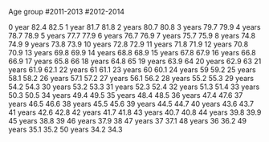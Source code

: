 Age group	#2011-2013	#2012-2014
		
0 year	82.4	82.5
1 year	81.7	81.8
2 years	80.7	80.8
3 years	79.7	79.9
4 years	78.7	78.9
5 years	77.7	77.9
6 years	76.7	76.9
7 years	75.7	75.9
8 years	74.8	74.9
9 years	73.8	73.9
10 years	72.8	72.9
11 years	71.8	71.9
12 years	70.8	70.9
13 years	69.8	69.9
14 years	68.8	68.9
15 years	67.8	67.9
16 years	66.8	66.9
17 years	65.8	66
18 years	64.8	65
19 years	63.9	64
20 years	62.9	63
21 years	61.9	62.1
22 years	61	61.1
23 years	60	60.1
24 years	59	59.2
25 years	58.1	58.2
26 years	57.1	57.2
27 years	56.1	56.2
28 years	55.2	55.3
29 years	54.2	54.3
30 years	53.2	53.3
31 years	52.3	52.4
32 years	51.3	51.4
33 years	50.3	50.5
34 years	49.4	49.5
35 years	48.4	48.5
36 years	47.4	47.6
37 years	46.5	46.6
38 years	45.5	45.6
39 years	44.5	44.7
40 years	43.6	43.7
41 years	42.6	42.8
42 years	41.7	41.8
43 years	40.7	40.8
44 years	39.8	39.9
45 years	38.8	39
46 years	37.9	38
47 years	37	37.1
48 years	36	36.2
49 years	35.1	35.2
50 years	34.2	34.3

